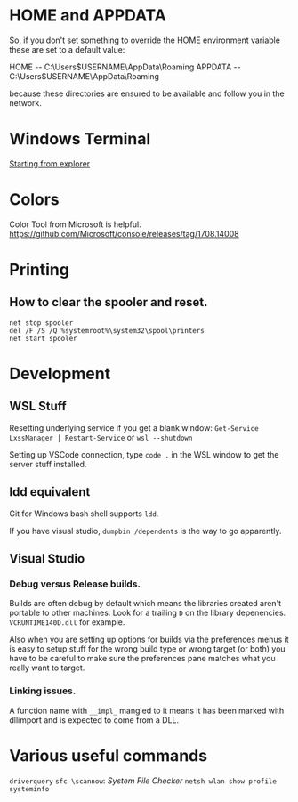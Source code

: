 # HOME and APPDATA

So, if you don't set something to override the HOME environment variable these are set to a default value:

HOME -- C:\Users\$USERNAME\AppData\Roaming
APPDATA -- C:\Users\$USERNAME\AppData\Roaming

because these directories are ensured to be available and follow you in the network.

# Windows Terminal
[Starting from explorer](https://blog.mzikmund.com/2020/01/tip-launch-windows-terminal-quickly-from-file-explorer/)

# Colors
Color Tool from Microsoft is helpful.
https://github.com/Microsoft/console/releases/tag/1708.14008

# Printing
## How to clear the spooler and reset.
```
net stop spooler
del /F /S /Q %systemroot%\system32\spool\printers
net start spooler
```
# Development

## WSL Stuff
Resetting underlying service if you get a blank window: `Get-Service LxssManager | Restart-Service` or `wsl --shutdown`

Setting up VSCode connection, type `code .` in the WSL window to get the server stuff installed.

## ldd equivalent
Git for Windows bash shell supports `ldd`.

If you have visual studio, `dumpbin /dependents` is the way to go apparently.

## Visual Studio
### Debug versus Release builds.
Builds are often debug by default which means the libraries created aren't portable to other machines. Look for a trailing `D` on the library depenencies.
`VCRUNTIME140D.dll` for example.

Also when you are setting up options for builds via the preferences menus it is easy to setup stuff for the wrong build type or wrong target (or both) you have to be careful to make sure the preferences pane matches what you really want to target.

### Linking issues.
A function name with `__impl_` mangled to it means it has been marked with dllimport and is expected to come from a DLL.

# Various useful commands
`driverquery`
`sfc \scannow`: *System File Checker*
`netsh wlan show profile`
`systeminfo`

